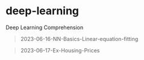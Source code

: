 # deep-learning
Deep Learning Comprehension

> 2023-06-16-NN-Basics-Linear-equation-fitting

> 2023-06-17-Ex-Housing-Prices
